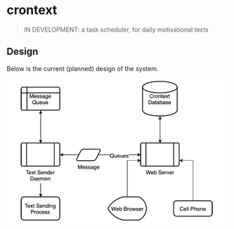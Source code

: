 # crontext
> IN DEVELOPMENT: a task scheduler, for daily motivational texts

## Design

Below is the current (planned) design of the system.

![dashboard](images/crontext-design.png)
